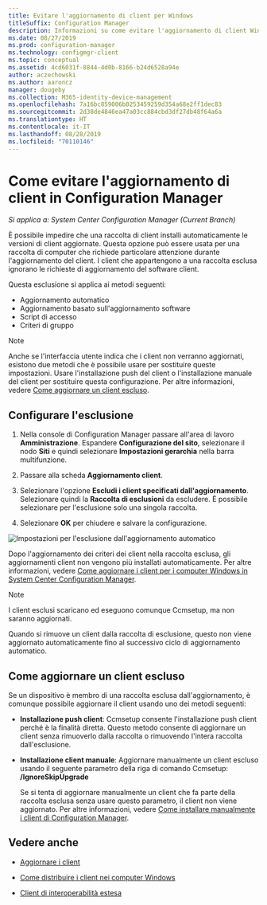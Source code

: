 ```yaml
---
title: Evitare l'aggiornamento di client per Windows
titleSuffix: Configuration Manager
description: Informazioni su come evitare l'aggiornamento di client Windows in Configuration Manager.
ms.date: 08/27/2019
ms.prod: configuration-manager
ms.technology: configmgr-client
ms.topic: conceptual
ms.assetid: 4cd6031f-8844-4d0b-8166-b24d6528a94e
author: aczechowski
ms.author: aaroncz
manager: dougeby
ms.collection: M365-identity-device-management
ms.openlocfilehash: 7a16bc859006b0253459259d354a68e2ff1dec83
ms.sourcegitcommit: 2d38de4846ea47a03cc884cbd3df27db48f64a6a
ms.translationtype: HT
ms.contentlocale: it-IT
ms.lasthandoff: 08/28/2019
ms.locfileid: "70110146"
---
```

# <a name="how-to-exclude-clients-from-upgrade-in-configuration-manager"></a>Come evitare l'aggiornamento di client in Configuration Manager

*Si applica a: System Center Configuration Manager (Current Branch)*

È possibile impedire che una raccolta di client installi automaticamente le versioni di client aggiornate. Questa opzione può essere usata per una raccolta di computer che richiede particolare attenzione durante l'aggiornamento del client. I client che appartengono a una raccolta esclusa ignorano le richieste di aggiornamento del software client.

Questa esclusione si applica ai metodi seguenti:

- Aggiornamento automatico
- Aggiornamento basato sull'aggiornamento software
- Script di accesso
- Criteri di gruppo

> [!NOTE]
> Anche se l'interfaccia utente indica che i client non verranno aggiornati, esistono due metodi che è possibile usare per sostituire queste impostazioni. Usare l'installazione push del client o l'installazione manuale del client per sostituire questa configurazione. Per altre informazioni, vedere [Come aggiornare un client escluso](#bkmk_override).

## <a name="bkmk_exclude"></a> Configurare l'esclusione

1. Nella console di Configuration Manager passare all'area di lavoro **Amministrazione**. Espandere **Configurazione del sito**, selezionare il nodo **Siti** e quindi selezionare **Impostazioni gerarchia** nella barra multifunzione.

2. Passare alla scheda **Aggiornamento client**.

3. Selezionare l'opzione **Escludi i client specificati dall'aggiornamento**. Selezionare quindi la **Raccolta di esclusioni** da escludere. È possibile selezionare per l'esclusione solo una singola raccolta.

4. Selezionare **OK** per chiudere e salvare la configurazione.

![Impostazioni per l'esclusione dall'aggiornamento automatico](media/automatic_upgrade_exclusion.png)

Dopo l'aggiornamento dei criteri dei client nella raccolta esclusa, gli aggiornamenti client non vengono più installati automaticamente. Per altre informazioni, vedere [Come aggiornare i client per i computer Windows in System Center Configuration Manager](/sccm/core/clients/manage/upgrade/upgrade-clients-for-windows-computers).

> [!NOTE]
> I client esclusi scaricano ed eseguono comunque Ccmsetup, ma non saranno aggiornati.

Quando si rimuove un client dalla raccolta di esclusione, questo non viene aggiornato automaticamente fino al successivo ciclo di aggiornamento automatico.

## <a name="bkmk_override"></a> Come aggiornare un client escluso

Se un dispositivo è membro di una raccolta esclusa dall'aggiornamento, è comunque possibile aggiornare il client usando uno dei metodi seguenti:

- **Installazione push client**: Ccmsetup consente l'installazione push client perché è la finalità diretta. Questo metodo consente di aggiornare un client senza rimuoverlo dalla raccolta o rimuovendo l'intera raccolta dall'esclusione.

- **Installazione client manuale**: Aggiornare manualmente un client escluso usando il seguente parametro della riga di comando Ccmsetup: **/IgnoreSkipUpgrade**

    Se si tenta di aggiornare manualmente un client che fa parte della raccolta esclusa senza usare questo parametro, il client non viene aggiornato. Per altre informazioni, vedere [Come installare manualmente i client di Configuration Manager](/sccm/core/clients/deploy/deploy-clients-to-windows-computers#BKMK_Manual).

## <a name="see-also"></a>Vedere anche

- [Aggiornare i client](/sccm/core/clients/manage/upgrade/upgrade-clients)

- [Come distribuire i client nei computer Windows](/sccm/core/clients/deploy/deploy-clients-to-windows-computers)

- [Client di interoperabilità estesa](/sccm/core/understand/interoperability-client)
